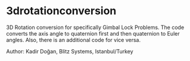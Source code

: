 # 3drotationconversion
3D Rotation conversion for specifically Gimbal Lock Problems. The code converts the axis angle to quaternion first and then quaternion to Euler angles. Also, there is an additional code for vice versa.


Author: Kadir Doğan, Blitz Systems, Istanbul/Turkey
